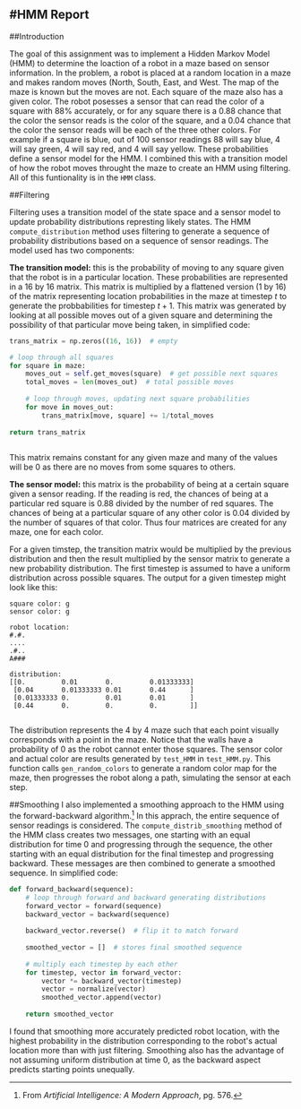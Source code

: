 #HMM Report
----
##Introduction

The goal of this assignment was to implement a Hidden Markov Model (HMM) to determine the loaction of a robot in a maze based on sensor information. In the problem, a robot is placed at a random location in a maze and makes random moves (North, South, East, and West. The map of the maze is known but the moves are not. Each square of the maze also has a given color. The robot posesses a sensor that can read the color of a square with 88% accurately, or for any square there is a 0.88 chance that the color the sensor reads is the color of the square, and a 0.04 chance that the color the sensor reads will be each of the three other colors. For example if a square is blue, out of 100 sensor readings 88 will say blue, 4 will say green, 4 will say red, and 4 will say yellow. These probabilities define a sensor model for the HMM. I combined this with a transition model of how the robot moves throught the maze to create an HMM using filtering. All of this funtionality is in the `HMM` class.

##Filtering

Filtering uses a transition model of the state space and a sensor model to update probability distributions represting likely states. The HMM `compute_distribution` method uses filtering to generate a sequence of probability distributions based on a sequence of sensor readings. The model used has two components:

**The transition model:** this is the probability of moving to any square given that the robot is in a particular location. These probabilities are represented in a 16 by 16 matrix. This matrix is multiplied by a flattened version (1 by 16) of the matrix representing location probabilities in the maze at timestep $t$ to generate the probbabilities for timestep $t + 1$. This matrix was generated by looking at all possible moves out of a given square and determining the possibility of that particular move being taken, in simplified code:

```python
trans_matrix = np.zeros((16, 16))  # empty

# loop through all squares
for square in maze:
	moves_out = self.get_moves(square)  # get possible next squares
	total_moves = len(moves_out)  # total possible moves
	
	# loop through moves, updating next square probabilities
	for move in moves_out:
		trans_matrix[move, square] += 1/total_moves
		
return trans_matrix
		
```
This matrix remains constant for any given maze and many of the values will be 0 as there are no moves from some squares to others.

**The sensor model:** this matrix is the probability of being at a certain square given a sensor reading. If the reading is red, the chances of being at a particular red square is 0.88 divided by the number of red squares. The chances of being at a particular square of any other color is 0.04 divided by the number of squares of that color. Thus four matrices are created for any maze, one for each color.

For a given timstep, the transition matrix would be multiplied by the previous distribution and then the result multiplied by the sensor matrix to generate a new probability distribution. The first timestep is assumed to have a uniform distribution across possible squares. The output for a given timestep might look like this:

```
square color: g
sensor color: g

robot location:
#.#.
....
.#..
A###

distribution:
[[0.         0.01       0.         0.01333333]
 [0.04       0.01333333 0.01       0.44      ]
 [0.01333333 0.         0.01       0.01      ]
 [0.44       0.         0.         0.        ]]
 
```
The distribution represents the 4 by 4 maze such that each point visually corresponds with a point in the maze. Notice that the walls have a probability of 0 as the robot cannot enter those squares. The sensor color and actual color are results generated by `test_HMM` in `test_HMM.py`. This function calls `gen_random_colors` to generate a random color map for the maze, then progresses the robot along a path, simulating the sensor at each step.
 
##Smoothing
I also implemented a smoothing approach to the HMM using the forward-backward algorithm.[^1] In this apprach, the entire sequence of sensor readings is considered. The `compute_distrib_smoothing` method of the HMM class creates two messages, one starting with an equal distribution for time 0 and progressing through the sequence, the other starting with an equal distribution for the final timestep and progressing backward. These messages are then combined to generate a smoothed sequence. In simplified code:

```python
def forward_backward(sequence):
	# loop through forward and backward generating distributions
	forward_vector = forward(sequence)
	backward_vector = backward(sequence)
	
	backward_vector.reverse()  # flip it to match forward
	
	smoothed_vector = []  # stores final smoothed sequence
	
	# multiply each timestep by each other
	for timestep, vector in forward_vector:
		vector *= backward_vector(timestep)
		vector = normalize(vector)
		smoothed_vector.append(vector)
	
	return smoothed_vector
```
I found that smoothing more accurately predicted robot location, with the highest probability in the distribution corresponding to the robot's actual location more than with just filtering. Smoothing also has the advantage of not assuming uniform distribution at time 0, as the backward aspect predicts starting points unequally.

[^1]: From *Artificial Intelligence: A Modern Approach*, pg. 576.
